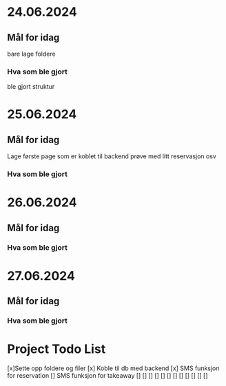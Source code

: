 # 24.06.2024
## Mål for idag
bare lage foldere
### Hva som ble gjort
ble gjort struktur

# 25.06.2024
## Mål for idag
Lage første page som er koblet til backend prøve med litt reservasjon osv
### Hva som ble gjort


# 26.06.2024
## Mål for idag

### Hva som ble gjort


# 27.06.2024
## Mål for idag

### Hva som ble gjort


# Project Todo List
[x]Sette opp foldere og filer
[x] Koble til db med backend
[x] SMS funksjon for reservation
[] SMS funksjon for takeaway
[] 
[]
[]
[]
[]
[]
[]
[]
[]
[]
[]
[]